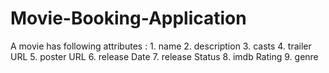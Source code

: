 # Movie-Booking-Application

A movie has following attributes :
    1. name 
    2. description
    3. casts
    4. trailer URL
    5. poster URL
    6. release Date
    7. release Status
    8. imdb Rating
    9. genre

